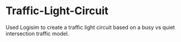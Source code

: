 # Traffic-Light-Circuit

Used Logisim to create a traffic light circuit based on a busy vs quiet intersection traffic model.

